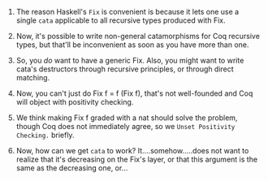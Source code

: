 1. The reason Haskell's `Fix` is convenient is because it lets one use a single `cata` applicable to all recursive types produced with Fix.

1. Now, it's possible to write non-general catamorphisms for Coq recursive types, but that'll be inconvenient as soon as you have more than one.

1. So, you _do_ want to have a generic Fix. Also, you might want to write cata's destructors through recursive principles, or through direct matching.

1. Now, you can't just do Fix f = f (Fix f), that's not well-founded and Coq will object with positivity checking.
1. We think making Fix f graded with a nat should solve the problem, though Coq does not immediately agree, so we `Unset Positivity Checking.` briefly.
1. Now, how can we get `cata` to work? It....somehow.....does not want to realize that it's decreasing on the Fix's layer, or that this argument is the same as the decreasing one, or...